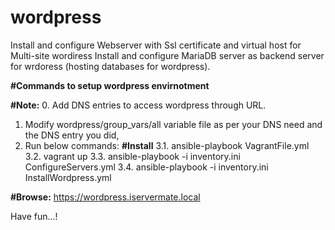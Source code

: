 # wordpress
Install and configure Webserver with Ssl certificate and virtual host for Multi-site wordiress
Install and configure MariaDB server as backend server for wrdoress (hosting databases for wordpress).

<b>#Commands to setup wordpress envirnotment</b>

<b>#Note:</b>
  0. Add DNS entries to access wordpress through URL.
  1. Modify wordpress/group_vars/all variable file as per your DNS need and the DNS entry you did, 
  3. Run below commands:
<b>#Install</b>
  3.1. ansible-playbook VagrantFile.yml
  3.2. vagrant up
  3.3. ansible-playbook -i inventory.ini ConfigureServers.yml
  3.4. ansible-playbook -i inventory.ini InstallWordpress.yml

<b>#Browse:</b>
  https://wordpress.iservermate.local

Have fun...!
